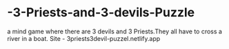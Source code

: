 # -3-Priests-and-3-devils-Puzzle

a mind game where there are 3 devils and 3 Priests.They all have to cross a river in a boat.
Site - 3priests3devil-puzzel.netlify.app
